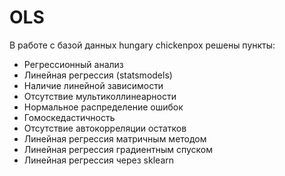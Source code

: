 # OLS<br>
В работе с базой данных hungary chickenpox решены пункты:
- Регрессионный анализ
- Линейная регрессия (statsmodels)
- Наличие линейной зависимости
- Отсутствие мультиколлинеарности
- Нормальное распределение ошибок
- Гомоскедастичность
- Отсутствие автокорреляции остатков
- Линейная регрессия матричным методом 
- Линейная регрессия градиентным спуском
- Линейная регрессия через sklearn
